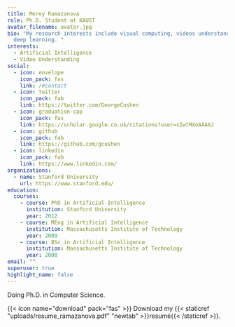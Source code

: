 ```yaml
---
title: Merey Ramazanova
role: Ph.D. Student at KAUST
avatar_filename: avatar.jpg
bio: "My research interests include visual computing, videos understanding, and
  deep learning. "
interests:
  - Artificial Intelligence
  - Video Understanding
social:
  - icon: envelope
    icon_pack: fas
    link: /#contact
  - icon: twitter
    icon_pack: fab
    link: https://twitter.com/GeorgeCushen
  - icon: graduation-cap
    icon_pack: fas
    link: https://scholar.google.co.uk/citations?user=sIwtMXoAAAAJ
  - icon: github
    icon_pack: fab
    link: https://github.com/gcushen
  - icon: linkedin
    icon_pack: fab
    link: https://www.linkedin.com/
organizations:
  - name: Stanford University
    url: https://www.stanford.edu/
education:
  courses:
    - course: PhD in Artificial Intelligence
      institution: Stanford University
      year: 2012
    - course: MEng in Artificial Intelligence
      institution: Massachusetts Institute of Technology
      year: 2009
    - course: BSc in Artificial Intelligence
      institution: Massachusetts Institute of Technology
      year: 2008
email: ""
superuser: true
highlight_name: false
---
```

Doing Ph.D. in Computer Science. 

{{< icon name="download" pack="fas" >}} Download my {{< staticref "uploads/resume_ramazanova.pdf" "newtab" >}}resumé{{< /staticref >}}.